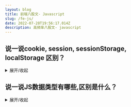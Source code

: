 ```yaml
---
layout: blog
title: 前端八股文- Javascript
slug: /fe-js/
date: 2022-07-28T19:56:17.014Z
description: 高频率八股文- javascript
---
```

## 说一说cookie, session, sessionStorage, localStorage 区别？

<details><summary>展开/收起</summary>

**得分点：**数据存储位置、生命周期、存储大小、写入方式、数据共享、发送请求时是否携带、应用场景

1. cookie, sessionStorage, localStorage都是浏览器存储 , session 是服务器储存
2. cookie由服务器写入， sessionStorage以及localStorage都是由前端写入 
3. cookie的生命周期由服务器端写入时就设置好的，localStorage是写入就一直存在，除非手动清除，sessionStorage是由页面关闭时自动清除 
4. cookie存储空间大小约4kb， sessionStorage及localStorage空间比较大，大约5M 
5. 三者的数据共享都遵循同源原则，sessionStorage还限制必须是同一个页面 
6. 前端给后端发送请求时，自动携带cookie, sessionStorage 及 localStorage都不携带 
7. cookie一般存储登录验证信息或者token，localStorage常用于存储不易变动的数据，减轻服务器压力，sessionStorage可以用来监测用户是否是刷新进入页面，如音乐播放器恢复进度条功能

</details>

## 说一说JS数据类型有哪些,区别是什么？

<details><summary>展开/收起</summary>

得分点
Number、String、Boolean、BigInt、Symbol、Null、Undefined、Object、8种

标准回答
JS数据类型分为两类：一类是基本数据类型，也叫简单数据类型，包含7种类型，分别是Number 、String、Boolean、BigInt、Symbol、Null、Undefined。另一类是引用数据类型也叫复杂数据类型，通常用Object代表，普通对象，数组，正则，日期，Math数学函数都属于Object。

数据分成两大类的本质区别：基本数据类型和引用数据类型它们在内存中的存储方式不同。
基本数据类型是直接存储在栈中的简单数据段，占据空间小，属于被频繁使用的数据。
引用数据类型是存储在堆内存中，占据空间大。引用数据类型在栈中存储了指针，该指针指向堆中该实体的起始地址，当解释器寻找引用值时，会检索其在栈中的地址，取得地址后从堆中获得实体。

</details>